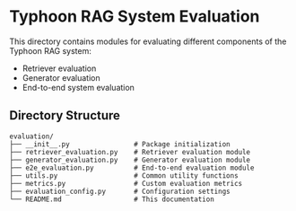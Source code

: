 # Typhoon RAG System Evaluation

This directory contains modules for evaluating different components of the Typhoon RAG system:

- Retriever evaluation
- Generator evaluation
- End-to-end system evaluation

## Directory Structure

```
evaluation/
├── __init__.py                # Package initialization
├── retriever_evaluation.py    # Retriever evaluation module
├── generator_evaluation.py    # Generator evaluation module
├── e2e_evaluation.py          # End-to-end evaluation module
├── utils.py                   # Common utility functions
├── metrics.py                 # Custom evaluation metrics
├── evaluation_config.py       # Configuration settings
└── README.md                  # This documentation
```
 